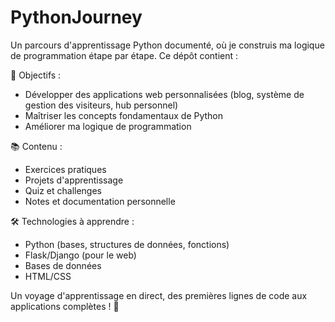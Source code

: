# PythonJourney

Un parcours d'apprentissage Python documenté, où je construis ma logique de programmation étape par étape. Ce dépôt contient :

🎯 Objectifs :
- Développer des applications web personnalisées (blog, système de gestion des visiteurs, hub personnel)
- Maîtriser les concepts fondamentaux de Python
- Améliorer ma logique de programmation

📚 Contenu :
- Exercices pratiques
- Projets d'apprentissage
- Quiz et challenges
- Notes et documentation personnelle

🛠️ Technologies à apprendre :
- Python (bases, structures de données, fonctions)
- Flask/Django (pour le web)
- Bases de données
- HTML/CSS

Un voyage d'apprentissage en direct, des premières lignes de code aux applications complètes ! 🚀

